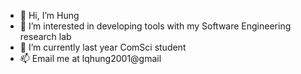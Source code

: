 - 👋 Hi, I’m Hung
- 👀 I’m interested in developing tools with my Software Engineering research lab
- 🌱 I’m currently last year ComSci student
- 📫 Email me at lqhung2001@gmail 
